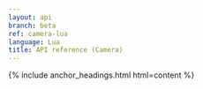 ```yaml
---
layout: api
branch: beta
ref: camera-lua
language: Lua
title: API reference (Camera)
---
```

{% include anchor_headings.html html=content %}